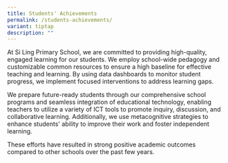 ```yaml
---
title: Students' Achievements
permalink: /students-achievements/
variant: tiptap
description: ""
---
```

<p></p>
<p>At Si Ling Primary School, we are committed to providing high-quality,
engaged learning for our students. We employ school-wide pedagogy and customizable
common resources to ensure a high baseline for effective teaching and learning.
By using data dashboards to monitor student progress, we implement focused
interventions to address learning gaps.&nbsp;</p>
<p></p>
<p>We prepare future-ready students through our comprehensive school programs
and seamless integration of educational technology, enabling teachers to
utilize a variety of ICT tools to promote inquiry, discussion, and collaborative
learning. Additionally, we use metacognitive strategies to enhance students'
ability to improve their work and foster independent learning.&nbsp;
<br>
</p>
<p>These efforts have resulted in strong positive academic outcomes compared
to other schools over the past few years.</p>
<p>
<br>
</p>
